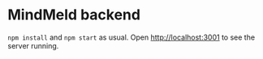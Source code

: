 # MindMeld backend

`npm install` and `npm start` as usual. Open [http://localhost:3001](http://localhost:3001) to see the server running.